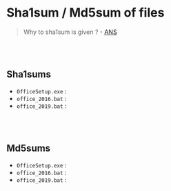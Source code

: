 # Sha1sum / Md5sum  of files
> Why to sha1sum is given ? - [ANS](https://www.google.com/search?q=Why+to+sha1sum+is+given)

<br>
<br>

## Sha1sums

- `OfficeSetup.exe` : 
- `office_2016.bat` :
- `office_2019.bat` :

<br>
<br>

## Md5sums

- `OfficeSetup.exe` : 
- `office_2016.bat` :
- `office_2019.bat` :
